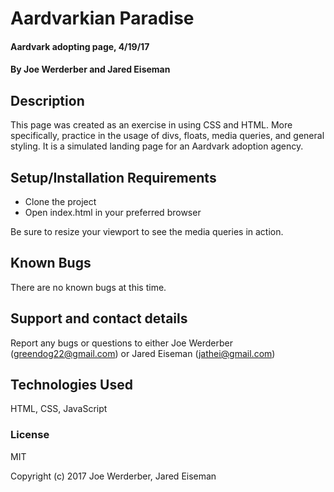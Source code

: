 # Aardvarkian Paradise

####  Aardvark adopting page, 4/19/17

#### By  Joe Werderber and Jared Eiseman

## Description

 This page was created as an exercise in using CSS and HTML. More specifically, practice in the usage of divs, floats, media queries, and general styling. It is a simulated landing page for an Aardvark adoption agency.

## Setup/Installation Requirements

*  Clone the project
*  Open index.html in your preferred browser

 Be sure to resize your viewport to see the media queries in action.

## Known Bugs

 There are no known bugs at this time.

## Support and contact details

 Report any bugs or questions to either Joe Werderber (greendog22@gmail.com) or Jared Eiseman (jathei@gmail.com)

## Technologies Used

 HTML, CSS, JavaScript

### License

MIT

Copyright (c) 2017 Joe Werderber, Jared Eiseman

